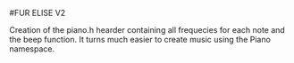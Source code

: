 #FUR ELISE V2

Creation of the piano.h hearder containing all frequecies for each note and the beep function. It turns much easier to create music using the Piano namespace.

